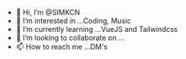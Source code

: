 - 👋 Hi, I’m @SIMKCN
- 👀 I’m interested in ...Coding, Music
- 🌱 I’m currently learning ...VueJS and Tailwindcss
- 💞️ I’m looking to collaborate on ...
- 📫 How to reach me ...DM's

<!---
SIMKCN/SIMKCN is a ✨ special ✨ repository because its `README.md` (this file) appears on your GitHub profile.
You can click the Preview link to take a look at your changes.
--->
